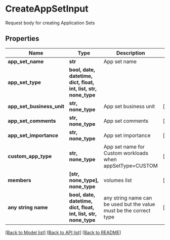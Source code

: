 # CreateAppSetInput

Request body for creating Application Sets

## Properties
Name | Type | Description | Notes
------------ | ------------- | ------------- | -------------
**app_set_name** | **str** | App set name | 
**app_set_type** | **bool, date, datetime, dict, float, int, list, str, none_type** |  | 
**app_set_business_unit** | **str, none_type** | App set business unit | [optional] 
**app_set_comments** | **str, none_type** | App set comments | [optional] 
**app_set_importance** | **str, none_type** | App set importance | [optional] 
**custom_app_type** | **str, none_type** | App set name for Custom workloads when appSetType&#x3D;CUSTOM | [optional] 
**members** | **[str, none_type], none_type** | volumes list | [optional] 
**any string name** | **bool, date, datetime, dict, float, int, list, str, none_type** | any string name can be used but the value must be the correct type | [optional]

[[Back to Model list]](../README.md#documentation-for-models) [[Back to API list]](../README.md#documentation-for-api-endpoints) [[Back to README]](../README.md)


